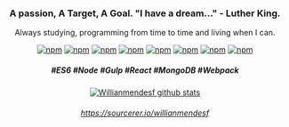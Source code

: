 <div align="center">
  
### A passion, A Target, A Goal. "I have a dream..." - Luther King.
Always studying, programming from time to time and living when I can.

[![npm](https://img.shields.io/badge/-ES6-yellow)](#)<space><space>
[![npm](https://img.shields.io/badge/-sass-ff69b4)](#)<space><space>
[![npm](https://img.shields.io/badge/-node-yellowgreen)](#)<space><space>
[![npm](https://img.shields.io/badge/-npm-inactive)](#)<space><space>
[![npm](https://img.shields.io/badge/-Gulp-red)](#)<space><space>
[![npm](https://img.shields.io/badge/-React-blue)](#)<space><space>
[![npm](https://img.shields.io/badge/-mondodb-success)](#)<space><space>
[![npm](https://img.shields.io/badge/-webpack-blue)](#)<space><space>

##### #ES6 #Node #Gulp #React #MongoDB #Webpack
  
[![Willianmendesf github stats](https://github-readme-stats.vercel.app/api?username=willianmendesf&show_icons=true&count_private=true&theme=gradient&cache_seconds=1800&include_all_commits=true)](#) 

###### https://sourcerer.io/willianmendesf

</div>
<!--
**willianmendesf/willianmendesf** is a ✨ _special_ ✨ repository because its `README.md` (this file) appears on your GitHub profile.

Here are some ideas to get you started:

- 🔭 I’m currently working on ...
- 🌱 I’m currently learning ...
- 👯 I’m looking to collaborate on ...
- 🤔 I’m looking for help with ...
- 💬 Ask me about ...
- 📫 How to reach me: ...
- 😄 Pronouns: ...
- ⚡ Fun fact: ...
-->
